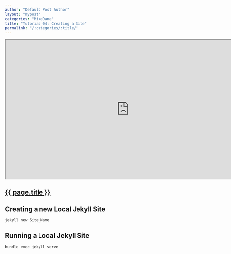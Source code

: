 ```yaml
---
author: "Default Post Author"
layout: "mypost"
categories: "MikeDane"
title: "Tutorial 04: Creating a Site"
permalink: "/:categories/:title/"
---
```


<div><iframe width="800" height="450"
src="https://www.youtube.com/embed/pxua_1vyFck">
</iframe></div>

## [{{ page.title }}](https://youtu.be/pxua_1vyFck)

## Creating a new Local Jekyll Site

```
jekyll new Site_Name
```

## Running a Local Jekyll Site

```
bundle exec jekyll serve
```



